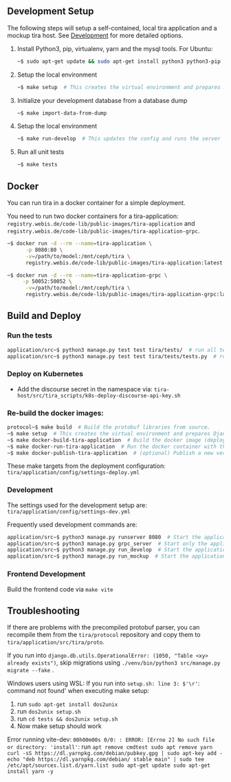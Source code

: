 ## Development Setup

The following steps will setup a self-contained, local tira application and a mockup tira host. See [Development](#development) for more detailed options. 

1. Install Python3, pip, virtualenv, yarn and the mysql tools. For Ubuntu:
   ```bash
   ~$ sudo apt-get update && sudo apt-get install python3 python3-pip python3-venv libmysqlclient-dev yarn
   ```

2. Setup the local environment
   ```bash
   ~$ make setup  # This creates the virtual environment and prepares Django's database
   ```

3. Initialize your development database from a database dump
   ```bash
   ~$ make import-data-from-dump
   ```

4. Setup the local environment
   ```bash
   ~$ make run-develop  # This updates the config and runs the server within the venv.
   ```

5. Run all unit tests
   ```bash
   ~$ make tests
   ```

## Docker

You can run tira in a docker container for a simple deployment. 

You need to run two docker containers for a tira-application: `registry.webis.de/code-lib/public-images/tira-application` and `registry.webis.de/code-lib/public-images/tira-application-grpc`. 

   ```bash
   ~$ docker run -d --rm --name=tira-application \
		 -p 8080:80 \
		 -v=/path/to/model:/mnt/ceph/tira \
		 registry.webis.de/code-lib/public-images/tira-application:latest

   ~$ docker run -d --rm --name=tira-application-grpc \
		-p 50052:50052 \
		 -v=/path/to/model:/mnt/ceph/tira \
		 registry.webis.de/code-lib/public-images/tira-application-grpc:latest
   ```

## Build and Deploy

### Run the tests

   ```bash
   application/src~$ python3 manage.py test test tira/tests/  # run all tests in application/src/tira/tests
   application/src~$ python3 manage.py test test tira/tests/tests.py  # run an individual test module
   ```

### Deploy on Kubernetes

- Add the discourse secret in the namespace via: `tira-host/src/tira_scripts/k8s-deploy-discourse-api-key.sh`

### Re-build the docker images: 

   ```bash
   protocol~$ make build  # Build the protobuf libraries from source. 
   ~$ make setup  # This creates the virtual environment and prepares Django's database
   ~$ make docker-build-tira-application  # Build the docker image (deploy mode with nginx)
   ~$ make docker-run-tira-application  # Run the docker container with the make command (deploy mode)
   ~$ make docker-publish-tira-application  # (optional) Publish a new version
   ```

These make targets from the deployment configuration: `tira/application/config/settings-deploy.yml`

### Development

The settings used for the development setup are: `tira/application/config/settings-dev.yml` 

Frequently used development commands are:

   ```bash
   application/src~$ python3 manage.py runserver 8080  # Start the application without any grpc server
   application/src~$ python3 manage.py grpc_server  # Start only the application's grpc server
   application/src~$ python3 manage.py run_develop  # Start the application and  the application's grpc server. This is used in make run-develop and the container
   application/src~$ python3 manage.py run_mockup  # Start the application, the application's grpc server, and a mock host grpc server that will reply to the application with fake commands. This is the simplest way to develop the application.
   ```

### Frontend Development

Build the frontend code via `make vite`

## Troubleshooting

If there are problems with the precompiled protobuf parser, you can recompile them from the `tira/protocol` repository and copy them to `tira/application/src/tira/proto`. 

If you run into `django.db.utils.OperationalError: (1050, "Table <xy> already exists")`, skip migrations using `./venv/bin/python3 src/manage.py migrate --fake` .

Windows users using WSL: If you run into `setup.sh: line 3: $'\r'`: command not found' when executing make setup:
   1. run `sudo apt-get install dos2unix`
   2. run `dos2unix setup.sh`
   3. run `cd tests && dos2unix setup.sh`
   4. Now make setup should work

   Error running vite-dev: `00h00m00s 0/0: : ERROR: [Errno 2] No such file or directory: 'install'`:
    run `apt remove cmdtest
   sudo apt remove yarn
   curl -sS https://dl.yarnpkg.com/debian/pubkey.gpg | sudo apt-key add -
   echo "deb https://dl.yarnpkg.com/debian/ stable main" | sudo tee /etc/apt/sources.list.d/yarn.list
   sudo apt-get update
   sudo apt-get install yarn -y`

